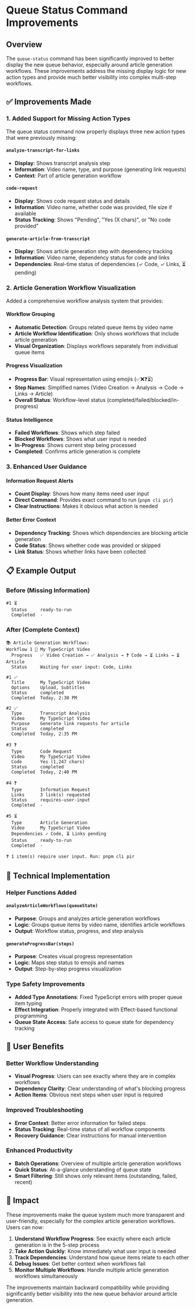 # Queue Status Command Improvements

## Overview

The `queue-status` command has been significantly improved to better display the new queue behavior, especially around article generation workflows. These improvements address the missing display logic for new action types and provide much better visibility into complex multi-step workflows.

## ✅ Improvements Made

### 1. Added Support for Missing Action Types

The queue status command now properly displays three new action types that were previously missing:

#### `analyze-transcript-for-links`
- **Display**: Shows transcript analysis step
- **Information**: Video name, type, and purpose (generating link requests)
- **Context**: Part of article generation workflow

#### `code-request`
- **Display**: Shows code request status and details
- **Information**: Video name, whether code was provided, file size if available
- **Status Tracking**: Shows "Pending", "Yes (X chars)", or "No code provided"

#### `generate-article-from-transcript`
- **Display**: Shows article generation step with dependency tracking
- **Information**: Video name, dependency status for code and links
- **Dependencies**: Real-time status of dependencies (✓ Code, ✓ Links, ⏳ pending)

### 2. Article Generation Workflow Visualization

Added a comprehensive workflow analysis system that provides:

#### Workflow Grouping
- **Automatic Detection**: Groups related queue items by video name
- **Article Workflow Identification**: Only shows workflows that include article generation
- **Visual Organization**: Displays workflows separately from individual queue items

#### Progress Visualization
- **Progress Bar**: Visual representation using emojis (✅❌❓⏳)
- **Step Names**: Simplified names (Video Creation → Analysis → Code → Links → Article)
- **Overall Status**: Workflow-level status (completed/failed/blocked/in-progress)

#### Status Intelligence
- **Failed Workflows**: Shows which step failed
- **Blocked Workflows**: Shows what user input is needed
- **In-Progress**: Shows current step being processed
- **Completed**: Confirms article generation is complete

### 3. Enhanced User Guidance

#### Information Request Alerts
- **Count Display**: Shows how many items need user input
- **Direct Command**: Provides exact command to run (`pnpm cli pir`)
- **Clear Instructions**: Makes it obvious what action is needed

#### Better Error Context
- **Dependency Tracking**: Shows which dependencies are blocking article generation
- **Code Status**: Shows whether code was provided or skipped
- **Link Status**: Shows whether links have been collected

## 📋 Example Output

### Before (Missing Information)
```
#1 ⏳
  Status     ready-to-run
  Completed  -
```

### After (Complete Context)
```
📚 Article Generation Workflows:
Workflow 1 🔄 My TypeScript Video
  Progress   ✅ Video Creation → ✅ Analysis → ❓ Code → ⏳ Links → ⏳ Article
  Status     Waiting for user input: Code, Links

#1 ✅
  Title      My TypeScript Video
  Options    Upload, Subtitles
  Status     completed
  Completed  Today, 2:30 PM

#2 ✅
  Type       Transcript Analysis  
  Video      My TypeScript Video
  Purpose    Generate link requests for article
  Status     completed
  Completed  Today, 2:35 PM

#3 ❓
  Type       Code Request
  Video      My TypeScript Video
  Code       Yes (1,247 chars)
  Status     completed
  Completed  Today, 2:40 PM

#4 ❓
  Type       Information Request
  Links      3 link(s) requested
  Status     requires-user-input
  Completed  -

#5 ⏳
  Type       Article Generation
  Video      My TypeScript Video  
  Dependencies ✓ Code, ⏳ Links pending
  Status     ready-to-run
  Completed  -

❓ 1 item(s) require user input. Run: pnpm cli pir
```

## 🔧 Technical Implementation

### Helper Functions Added

#### `analyzeArticleWorkflows(queueState)`
- **Purpose**: Groups and analyzes article generation workflows
- **Logic**: Groups queue items by video name, identifies article workflows
- **Output**: Workflow status, progress, and step analysis

#### `generateProgressBar(steps)`
- **Purpose**: Creates visual progress representation
- **Logic**: Maps step status to emojis and names
- **Output**: Step-by-step progress visualization

### Type Safety Improvements
- **Added Type Annotations**: Fixed TypeScript errors with proper queue item typing
- **Effect Integration**: Properly integrated with Effect-based functional programming
- **Queue State Access**: Safe access to queue state for dependency tracking

## 🎯 User Benefits

### Better Workflow Understanding
- **Visual Progress**: Users can see exactly where they are in complex workflows
- **Dependency Clarity**: Clear understanding of what's blocking progress
- **Action Items**: Obvious next steps when user input is required

### Improved Troubleshooting
- **Error Context**: Better error information for failed steps
- **Status Tracking**: Real-time status of all workflow components
- **Recovery Guidance**: Clear instructions for manual intervention

### Enhanced Productivity
- **Batch Operations**: Overview of multiple article generation workflows
- **Quick Status**: At-a-glance understanding of queue state
- **Smart Filtering**: Still shows only relevant items (outstanding, failed, recent)

## 🚀 Impact

These improvements make the queue system much more transparent and user-friendly, especially for the complex article generation workflows. Users can now:

1. **Understand Workflow Progress**: See exactly where each article generation is in the 5-step process
2. **Take Action Quickly**: Know immediately what user input is needed
3. **Track Dependencies**: Understand how queue items relate to each other
4. **Debug Issues**: Get better context when workflows fail
5. **Monitor Multiple Workflows**: Handle multiple article generation workflows simultaneously

The improvements maintain backward compatibility while providing significantly better visibility into the new queue behavior around article generation.